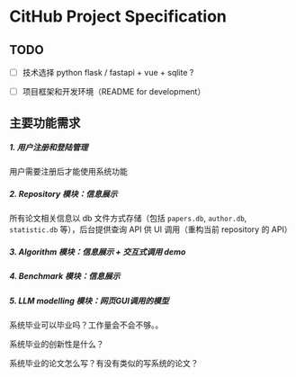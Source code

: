 # CitHub Project Specification

## TODO

- [ ]  技术选择 python flask / fastapi + vue + sqlite ?
- [ ]  项目框架和开发环境（README for development）



## 主要功能需求

##### 1. 用户注册和登陆管理

用户需要注册后才能使用系统功能

##### 2. Repository 模块：信息展示

所有论文相关信息以 db 文件方式存储（包括 `papers.db`, `author.db`, `statistic.db` 等），后台提供查询 API 供 UI 调用（重构当前 repository 的 API）

##### 3. Algorithm 模块：信息展示 + 交互式调用 demo

##### 4. Benchmark 模块：信息展示

##### 5. LLM modelling 模块：网页GUI调用的模型



系统毕业可以毕业吗？工作量会不会不够。。

系统毕业的创新性是什么？

系统毕业的论文怎么写？有没有类似的写系统的论文？